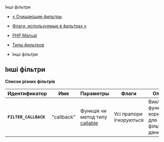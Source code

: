 Інші фільтри

-   [« Очищающие фильтры](filter.filters.sanitize.html)
    
-   [Флаги, используемые в фильтрах »](filter.filters.flags.html)
    
-   [PHP Manual](index.html)
    
-   [Типы фильтров](filter.filters.html)
    
-   Інші фільтри
    

## Інші фільтри

**Список різних фільтрів**

| Идентификатор | Имя | Параметры | Флаги | Описание |
| --- | --- | --- | --- | --- |
| **`FILTER_CALLBACK`** | "callback" | Функція чи метод типу [callable](language.types.callable.html) | Усі прапори ігноруються | Викликається функція користувача для фільтрації даних. |